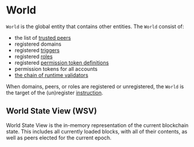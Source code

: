 # World

`World` is the global entity that contains other entities. The `World`
consist of:

- the list of
  [trusted peers](/guide/configure/peer-configuration#trusted-peers)
- registered domains
- registered [triggers](/guide/blockchain/triggers.md)
- registered
  [roles](/guide/blockchain/permissions.md#permission-groups-roles)
- registered
  [permission token definitions](/guide/blockchain/permissions.md#permission-tokens)
- permission tokens for all accounts
- [the chain of runtime validators](/guide/blockchain/permissions.md#runtime-validators)

When domains, peers, or roles are registered or unregistered, the `World`
is the target of the (un)register
[instruction](/guide/blockchain/instructions.md).

## World State View (WSV)

World State View is the in-memory representation of the current blockchain
state. This includes all currently loaded blocks, with all of their
contents, as well as peers elected for the current epoch.
